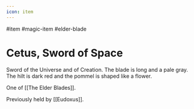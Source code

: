 ```yaml
---
icon: item 
---
```

#item #magic-item #elder-blade
# Cetus, Sword of Space 
Sword of the Universe and of Creation. The blade is long and a pale gray. The hilt is dark red and the pommel is shaped like a flower. 

One of [[The Elder Blades]].

Previously held by [[Eudoxus]].